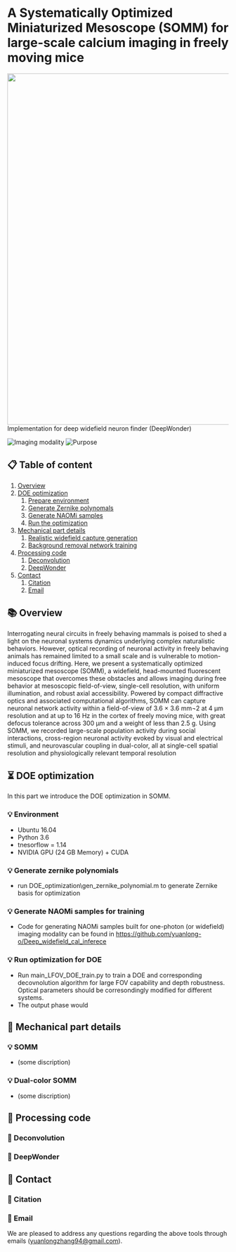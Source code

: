 # A Systematically Optimized Miniaturized Mesoscope (SOMM) for large-scale calcium imaging in freely moving mice
<img src="img/deepwonder_logo.png" width="800" align="center">
Implementation for deep widefield neuron finder (DeepWonder)

![Imaging modality](https://img.shields.io/badge/Imaging%20modality-Wide--field%20Single--photon-brightgreen)  ![Purpose](https://img.shields.io/badge/Purpose-Neuron%20analysis-orange)  

## 📋 Table of content
 1. [Overview](#Overview)
 2. [DOE optimization](#DOE)
    1. [Prepare environment](#Environment)
    1. [Generate Zernike polynomals](#zernike)
    2. [Generate NAOMi samples](#naomi)
    3. [Run the optimization](#run)
 3. [Mechanical part details](#Train)
    1. [Realistic widefield capture generation](#single_color)
    2. [Background removal network training](#dual_color)
 4. [Processing code](#processing)
    1. [Deconvolution](#deconv)
    2. [DeepWonder](#deepwonder)
 5. [Contact](#Information)
    1. [Citation](#Citation)
    2. [Email](#Email)

## **📚** Overview <a name="Overview"></a>
Interrogating neural circuits in freely behaving mammals is poised to shed a light on the neuronal systems dynamics underlying complex naturalistic behaviors. However, optical recording of neuronal activity in freely behaving animals has remained limited to a small scale and is vulnerable to motion-induced focus drifting. Here, we present a systematically optimized miniaturized mesoscope (SOMM), a widefield, head-mounted fluorescent mesoscope that overcomes these obstacles and allows imaging during free behavior at mesoscopic field-of-view, single-cell resolution, with uniform illumination, and robust axial accessibility. Powered by compact diffractive optics and associated computational algorithms, SOMM can capture neuronal network activity within a field-of-view of 3.6 × 3.6 mm¬2 at 4 µm resolution and at up to 16 Hz in the cortex of freely moving mice, with great defocus tolerance across 300 µm and a weight of less than 2.5 g. Using SOMM, we recorded large-scale population activity during social interactions, cross-region neuronal activity evoked by visual and electrical stimuli, and neurovascular coupling in dual-color, all at single-cell spatial resolution and physiologically relevant temporal resolution 


## **⏳** DOE optimization <a name="DOE"></a>
In this part we introduce the DOE optimization in SOMM. 
### **💡** Environment <a name="Environment"></a>
* Ubuntu 16.04 
* Python 3.6
* tnesorflow = 1.14
* NVIDIA GPU (24 GB Memory) + CUDA

### **💡** Generate zernike polynomials <a name="zernike"></a>
* run DOE_optimization\gen_zernike_polynomial.m to generate Zernike basis for optimization

### **💡** Generate NAOMi samples for training <a name="naomi"></a>
* Code for generating NAOMi samples built for one-photon (or widefield) imaging modality can be found in https://github.com/yuanlong-o/Deep_widefield_cal_inferece

### **💡** Run optimization for DOE <a name="run"></a>
* Run main_LFOV_DOE_train.py to train a DOE and corresponding decovnolution algorithm for large FOV capability and depth robustness. Optical parameters should be corresondingly modified for different systems.
* The output phase would 


## **🔁** Mechanical part details <a name="Train"></a>

### **💡** SOMM <a name="single_color"></a>
* (some discription)

### **💡** Dual-color SOMM <a name="dual_color"></a>
* (some discription)
 
## 🤝 Processing code <a name="processing"></a>
### **📝** Deconvolution <a name="Citation"></a>

### **📝** DeepWonder <a name="deepwonder"></a>

## 🤝 Contact <a name="Information"></a>
### **📝** Citation <a name="Citation"></a>

### **📝** Email <a name="Email"></a>
We are pleased to address any questions regarding the above tools through emails (yuanlongzhang94@gmail.com).

